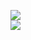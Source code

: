 [![](https://img.shields.io/badge/Made%20With-Github%20Spray-lightgrey.svg?style=for-the-badge&logo=github)](https://github.com/Annihil/github-spray#29820)  
[![](https://i.imgur.com/2DrTn0Z.gif)](https://github.com/Annihil/github-spray)